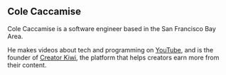 ## Cole Caccamise

Cole Caccamise is a software engineer based in the San Francisco Bay Area.

He makes videos about tech and programming on [YouTube](https://youtube.com/@ColeCaccamise), and is the founder of [Creator Kiwi](https://creator.kiwi/readme), the platform that helps creators earn more from their content.
